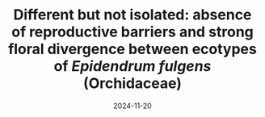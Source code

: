 ---
title: "Different but not isolated: absence of reproductive barriers and strong floral divergence between ecotypes of <i>Epidendrum fulgens</i> (Orchidaceae)"
collection: publications
permalink: /publication/2024-11-20-Arida-et-al
excerpt: ''
date: 2024-11-20
venue: 'Botanical Journal of the Linnean Society'
paperurl: 'https://doi.org/10.1093/botlinnean/boae076'
citation: 'Arida BL, Izquierdo JV, Teixeira MC, Turchetto C, Benitez-Vieyra S, Pinheiro F. 2024. Different but not isolated: absence of reproductive barriers and strong floral divergence between ecotypes of <i>Epidendrum fulgens</i> (Orchidaceae). <i>Botanical Journal of the Linnean Society</i>, boae076.'
---